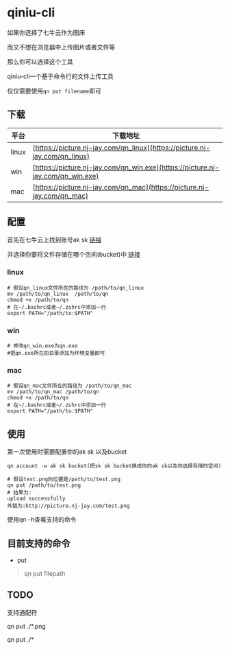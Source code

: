 # qiniu-cli

如果你选择了七牛云作为图床

而又不想在浏览器中上传图片或者文件等

那么你可以选择这个工具

qiniu-cli一个基于命令行的文件上传工具

仅仅需要使用`qn put filename`即可

## 下载

| 平台  | 下载地址                                                     |
| ----- | ------------------------------------------------------------ |
| linux | [https://picture.nj-jay.com/qn_linux](https://picture.nj-jay.com/qn_linux) |
| win   | [https://picture.nj-jay.com/qn_win.exe](https://picture.nj-jay.com/qn_win.exe) |
| mac   | [https://picture.nj-jay.com/qn_mac](https://picture.nj-jay.com/qn_mac) |

## 配置

首先在七牛云上找到账号ak sk [链接](https://portal.qiniu.com/user/key)

并选择你要将文件存储在哪个空间(bucket)中 [链接](https://portal.qiniu.com/kodo/bucket)

### linux

```shell
# 假设qn_linux文件所在的路径为 /path/to/qn_linux
mv /path/to/qn_linux  /path/to/qn
chmod +x /path/to/qn
# 在~/.bashrc或者~/.zshrc中添加一行
export PATH="/path/to:$PATH"
```

### win

```shell
# 修改qn_win.exe为qn.exe
#把qn.exe所在的目录添加为环境变量即可
```

### mac

```shell
# 假设qn_mac文件所在的路径为 /path/to/qn_mac
mv /path/to/qn_mac /path/to/qn
chmod +x /path/to/qn
# 在~/.bashrc或者~/.zshrc中添加一行
export PATH="/path/to:$PATH"
```

## 使用

第一次使用时需要配置你的ak sk 以及bucket

`qn account -w ak sk bucket(把sk sk bucket换成你的ak sk以及你选择存储的空间)`

```shell
# 假设test.png的位置是/path/to/test.png
qn put /path/to/test.png
# 结果为:
upload successfully
外链为:http://picture.nj-jay.com/test.png
```

使用qn -h查看支持的命令

## 目前支持的命令

* put
> qn put filepath

## TODO

支持通配符

qn put ./*.png

qn put ./*
